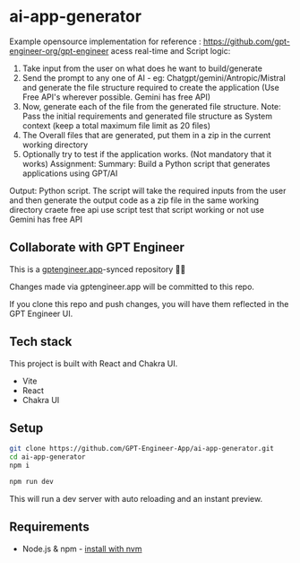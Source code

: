 # ai-app-generator

Example opensource implementation for reference : https://github.com/gpt-engineer-org/gpt-engineer acess real-time and  Script logic:
1. Take input from the user on what does he want to build/generate
2. Send the prompt to any one of AI - eg: Chatgpt/gemini/Antropic/Mistral and generate the file structure required to create the application (Use Free API's wherever possible. Gemini has free API)
3. Now, generate each of the file from the generated file structure. Note: Pass  the initial requirements and generated file structure as System context (keep a total maximum file limit as 20 files)
4. The Overall files that are generated, put them in a zip in the current working directory
5. Optionally try to test if the application works. (Not mandatory that it works)    Assignment: 
Summary: Build a Python script that generates applications using GPT/AI

Output: Python script. The script will take the required inputs from the user and then generate the output code as a zip file in the same working directory craete free api use script test that script working or not  use Gemini has free API

## Collaborate with GPT Engineer

This is a [gptengineer.app](https://gptengineer.app)-synced repository 🌟🤖

Changes made via gptengineer.app will be committed to this repo.

If you clone this repo and push changes, you will have them reflected in the GPT Engineer UI.

## Tech stack

This project is built with React and Chakra UI.

- Vite
- React
- Chakra UI

## Setup

```sh
git clone https://github.com/GPT-Engineer-App/ai-app-generator.git
cd ai-app-generator
npm i
```

```sh
npm run dev
```

This will run a dev server with auto reloading and an instant preview.

## Requirements

- Node.js & npm - [install with nvm](https://github.com/nvm-sh/nvm#installing-and-updating)
